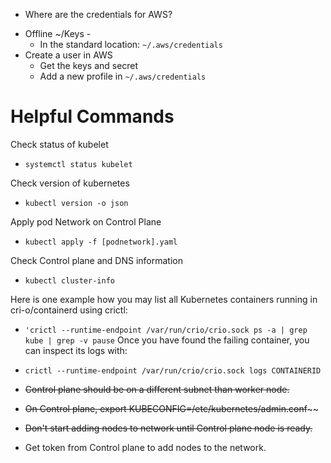 * Where are the credentials for AWS?
- Offline ~/Keys -
    - In the standard location: `~/.aws/credentials`  
- Create a user in AWS
    - Get the keys and secret
    - Add a new profile in `~/.aws/credentials`
    

Helpful Commands
================    
    
Check status of kubelet
- ```systemctl status kubelet```

Check version of kubernetes
- ```kubectl version -o json```

Apply pod Network on Control Plane
- ```kubectl apply -f [podnetwork].yaml```

Check Control plane and DNS information
- ```kubectl cluster-info```

Here is one example how you may list all Kubernetes containers running in cri-o/containerd using crictl:
- ```'crictl --runtime-endpoint /var/run/crio/crio.sock ps -a | grep kube | grep -v pause```
Once you have found the failing container, you can inspect its logs with:
- ```crictl --runtime-endpoint /var/run/crio/crio.sock logs CONTAINERID```
    
- ~~Control plane should be on a different subnet than worker node.~~
- ~~On Control plane, export KUBECONFIG=/etc/kubernetes/admin.conf~~~~
- ~~Don't start adding nodes to network until Control plane node is ready.~~
- Get token from Control plane to add nodes to the network.
